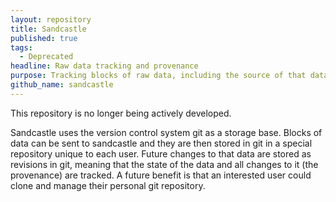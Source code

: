 ```yaml
---
layout: repository
title: Sandcastle
published: true
tags:
  - Deprecated
headline: Raw data tracking and provenance
purpose: Tracking blocks of raw data, including the source of that data and all modifications to it.
github_name: sandcastle
---
```

This repository is no longer being actively developed.

Sandcastle uses the version control system git as a storage base. Blocks of data can be sent to sandcastle and they are then stored in git in a special repository unique to each user. Future changes to that data are stored as revisions in git, meaning that the state of the data and all changes to it (the provenance) are tracked. A future benefit is that an interested user could clone and manage their personal git repository.

